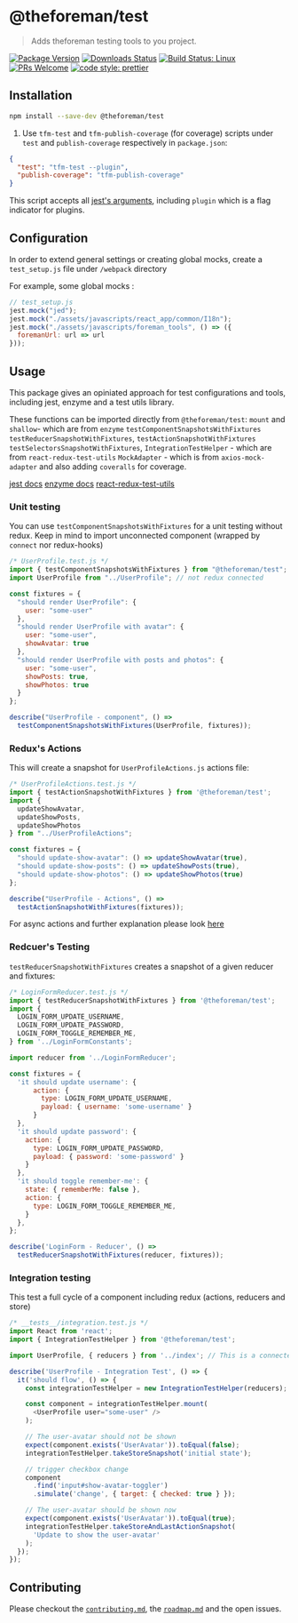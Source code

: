 # @theforeman/test

> Adds theforeman testing tools to you project.

[![Package Version](https://img.shields.io/npm/v/@theforeman/test.svg?style=flat-square)](https://www.npmjs.com/package/@theforeman/test)
[![Downloads Status](https://img.shields.io/npm/dm/@theforeman/test.svg?style=flat-square)](https://npm-stat.com/charts.html?package=@theforeman/test&from=2016-04-01)
[![Build Status: Linux](https://img.shields.io/travis/theforeman/foreman-js/master.svg?style=flat-square)](https://travis-ci.org/theforeman/foreman-js)
[![PRs Welcome](https://img.shields.io/badge/PRs-welcome-brightgreen.svg?style=flat-square)](http://makeapullrequest.com)
[![code style: prettier](https://img.shields.io/badge/code_style-prettier-ff69b4.svg?style=flat-square)](https://github.com/prettier/prettier)

## Installation

```sh
npm install --save-dev @theforeman/test
```

1. Use `tfm-test` and `tfm-publish-coverage` (for coverage) scripts under `test` and `publish-coverage` respectively in `package.json`:

```json
{
  "test": "tfm-test --plugin",
  "publish-coverage": "tfm-publish-coverage"
}
```

This script accepts all [jest's arguments](https://jestjs.io/docs/en/cli), including `plugin`
which is a flag indicator for plugins.

## Configuration

In order to extend general settings or creating global mocks, create a `test_setup.js`
file under `/webpack` directory

For example, some global mocks :

```js
// test_setup.js
jest.mock("jed");
jest.mock("./assets/javascripts/react_app/common/I18n");
jest.mock("./assets/javascripts/foreman_tools", () => ({
  foremanUrl: url => url
}));
```

## Usage

This package gives an opiniated approach for test configurations and tools,
including jest, enzyme and a test utils library. 

These functions can be imported directly from `@theforeman/test`:
`mount` and `shallow`- which are from `enzyme`
`testComponentSnapshotsWithFixtures`
`testReducerSnapshotWithFixtures`,
`testActionSnapshotWithFixtures`
`testSelectorsSnapshotWithFixtures`,
`IntegrationTestHelper` - which are from `react-redux-test-utils`
`MockAdapter` - which is from `axios-mock-adapter`
and also adding `coveralls` for coverage.

[jest docs](https://jestjs.io/docs/en/getting-started)
[enzyme docs](https://airbnb.io/enzyme/)
[react-redux-test-utils](https://github.com/sharvit/react-redux-test-utils#documentations)

### Unit testing
You can use `testComponentSnapshotsWithFixtures` for a unit testing without redux.
Keep in mind to import unconnected component (wrapped by `connect` nor redux-hooks)

```js
/* UserProfile.test.js */
import { testComponentSnapshotsWithFixtures } from "@theforeman/test";
import UserProfile from "../UserProfile"; // not redux connected

const fixtures = {
  "should render UserProfile": {
    user: "some-user"
  },
  "should render UserProfile with avatar": {
    user: "some-user",
    showAvatar: true
  },
  "should render UserProfile with posts and photos": {
    user: "some-user",
    showPosts: true,
    showPhotos: true
  }
};

describe("UserProfile - component", () =>
  testComponentSnapshotsWithFixtures(UserProfile, fixtures));
```

### Redux's Actions

This will create a snapshot for `UserProfileActions.js` actions file:

```js
/* UserProfileActions.test.js */
import { testActionSnapshotWithFixtures } from '@theforeman/test';
import {
  updateShowAvatar,
  updateShowPosts,
  updateShowPhotos
} from "../UserProfileActions";

const fixtures = {
  "should update-show-avatar": () => updateShowAvatar(true),
  "should update-show-posts": () => updateShowPosts(true),
  "should update-show-photos": () => updateShowPhotos(true)
};

describe("UserProfile - Actions", () =>
  testActionSnapshotWithFixtures(fixtures));
```

For async actions and further explanation please look [here](https://github.com/sharvit/react-redux-test-utils/blob/master/docs/unit-testing-actions.md)

### Redcuer's Testing

`testReducerSnapshotWithFixtures` creates a snapshot of a given reducer and fixtures:

```js
/* LoginFormReducer.test.js */
import { testReducerSnapshotWithFixtures } from '@theforeman/test';
import {
  LOGIN_FORM_UPDATE_USERNAME,
  LOGIN_FORM_UPDATE_PASSWORD,
  LOGIN_FORM_TOGGLE_REMEMBER_ME,
} from '../LoginFormConstants';

import reducer from '../LoginFormReducer';

const fixtures = {
  'it should update username': {
      action: {
        type: LOGIN_FORM_UPDATE_USERNAME,
        payload: { username: 'some-username' }
      }
  },
  'it should update password': {
    action: {
      type: LOGIN_FORM_UPDATE_PASSWORD,
      payload: { password: 'some-password' }
    }
  },
  'it should toggle remember-me': {
    state: { rememberMe: false },
    action: {
      type: LOGIN_FORM_TOGGLE_REMEMBER_ME,
    }
  },
};

describe('LoginForm - Reducer', () =>
  testReducerSnapshotWithFixtures(reducer, fixtures));
  ```

### Integration testing
This test a full cycle of a component including redux (actions, reducers and store)

```js
/* __tests__/integration.test.js */
import React from 'react';
import { IntegrationTestHelper } from '@theforeman/test';

import UserProfile, { reducers } from '../index'; // This is a connected component

describe('UserProfile - Integration Test', () => {
  it('should flow', () => {
    const integrationTestHelper = new IntegrationTestHelper(reducers);

    const component = integrationTestHelper.mount(
      <UserProfile user="some-user" />
    );

    // The user-avatar should not be shown
    expect(component.exists('UserAvatar')).toEqual(false);
    integrationTestHelper.takeStoreSnapshot('initial state');

    // trigger checkbox change
    component
      .find('input#show-avatar-toggler')
      .simulate('change', { target: { checked: true } });

    // The user-avatar should be shown now
    expect(component.exists('UserAvatar')).toEqual(true);
    integrationTestHelper.takeStoreAndLastActionSnapshot(
      'Update to show the user-avatar'
    );
  });
});
```


## Contributing

Please checkout the [`contributing.md`](../../contributing.md), the [`roadmap.md`](../../roadmap.md) and the open issues.
